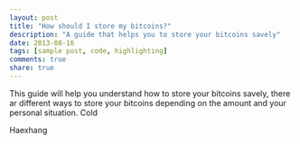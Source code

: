 ```yaml
---
layout: post
title: "How should I store my bitcoins?"
description: "A guide that helps you to store your bitcoins savely"
date: 2013-08-16
tags: [sample post, code, highlighting]
comments: true
share: true
---
```

This guide will help you understand how to store your bitcoins savely, there ar different ways to store your bitcoins depending on the amount and your personal situation.
Cold 


Haexhang
